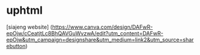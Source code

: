 # uphtml

[siajeng website] (https://www.canva.com/design/DAFwR-epOjw/cCeatjtLc8BhQAVGuWvzwA/edit?utm_content=DAFwR-epOjw&utm_campaign=designshare&utm_medium=link2&utm_source=sharebutton)
